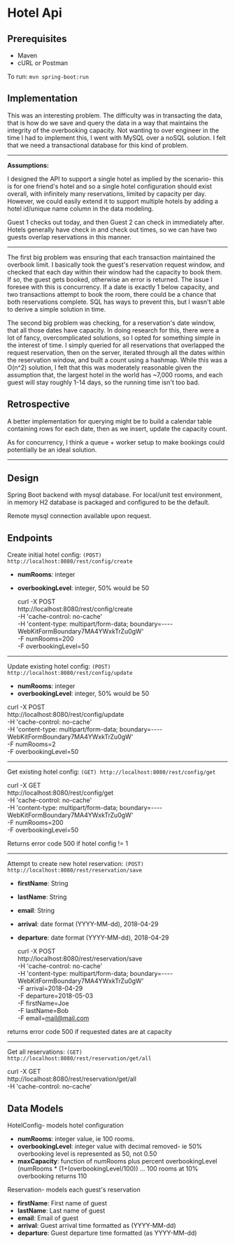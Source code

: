 # Hotel Api

## Prerequisites

* Maven
* cURL or Postman

To run:
`mvn spring-boot:run`

## Implementation

This was an interesting problem.  The difficulty was in transacting the data, that is how do we save and query the data in a way that maintains the integrity of the overbooking capacity.  Not wanting to over engineer in the time I had to implement this, I went with MySQL over a noSQL solution.  I felt that we need a transactional database for this kind of problem.
___
**Assumptions:**

I designed the API to support a single hotel as implied by the scenario- this is for one friend's hotel and so a single hotel configuration should exist overall, with infinitely many reservations, limited by capacity per day.  However, we could easily extend it to support multiple hotels by adding a hotel id/unique name column in the data modeling.

Guest 1 checks out today, and then Guest 2 can check in immediately after. Hotels generally have check in and check out times, so we can have two guests overlap reservations in this manner.

____

The first big problem was ensuring that each transaction maintained the overbook limit.  I basically took the guest's reservation request window, and checked that each day within their window had the capacity to book them. If so, the guest gets booked, otherwise an error is returned. The issue I foresee with this is concurrency.  If a date is exactly 1 below capacity, and two transactions attempt to book the room, there could be a chance that both reservations complete.  SQL has ways to prevent this, but I wasn't able to derive a simple solution in time.

The second big problem was checking, for a reservation's date window, that all those dates have capacity.  In doing research for this, there were a lot of fancy, overcomplicated solutions, so I opted for something simple in the interest of time.  I simply queried for all reservations that overlapped the request reservation, then on the server, iterated through all the dates within the reservation window, and built a count using a hashmap.  While this was a O(n^2) solution, I felt that this was moderately reasonable given the assumption that, the largest hotel in the world has ~7,000 rooms, and each guest will stay roughly 1-14 days, so the running time isn't too bad.


## Retrospective

A better implementation for querying might be to build a calendar table containing rows for each date, then as we insert, update the capacity count.

As for concurrency, I think a queue + worker setup to make bookings could potentially be an ideal solution.

---

## Design

Spring Boot backend with mysql database. For local/unit test environment, in memory H2 database is packaged and configured to be the default.

Remote mysql connection available upon request.

## Endpoints

Create initial hotel config:
`(POST) http://localhost:8080/rest/config/create`
* **numRooms**: integer
* **overbookingLevel**: integer, 50% would be 50

  curl -X POST \
  http://localhost:8080/rest/config/create \
  -H 'cache-control: no-cache' \
  -H 'content-type: multipart/form-data; boundary=----WebKitFormBoundary7MA4YWxkTrZu0gW' \
  -F numRooms=200 \
  -F overbookingLevel=50
___

Update existing hotel config:
`(POST) http://localhost:8080/rest/config/update`

* **numRooms**: integer
* **overbookingLevel**: integer, 50% would be 50

 curl -X POST \
  http://localhost:8080/rest/config/update \
  -H 'cache-control: no-cache' \
  -H 'content-type: multipart/form-data; boundary=----WebKitFormBoundary7MA4YWxkTrZu0gW' \
  -F numRooms=2 \
  -F overbookingLevel=50
___

Get existing hotel config:
`(GET) http://localhost:8080/rest/config/get`

curl -X GET \
  http://localhost:8080/rest/config/get \
  -H 'cache-control: no-cache' \
  -H 'content-type: multipart/form-data; boundary=----WebKitFormBoundary7MA4YWxkTrZu0gW' \
  -F numRooms=200 \
  -F overbookingLevel=50

Returns error code 500 if hotel config != 1
___


Attempt to create new hotel reservation:
`(POST) http://localhost:8080/rest/reservation/save`

* **firstName**: String
* **lastName**: String
* **email**: String
* **arrival**: date format (YYYY-MM-dd), 2018-04-29
* **departure**: date format (YYYY-MM-dd), 2018-04-29

  curl -X POST \
  http://localhost:8080/rest/reservation/save \
  -H 'cache-control: no-cache' \
  -H 'content-type: multipart/form-data; boundary=----WebKitFormBoundary7MA4YWxkTrZu0gW' \
  -F arrival=2018-04-29 \
  -F departure=2018-05-03 \
  -F firstName=Joe \
  -F lastName=Bob \
  -F email=mail@mail.com

returns error code 500 if requested dates are at capacity
___
Get all reservations:
`(GET) http://localhost:8080/rest/reservation/get/all`

  curl -X GET \
  http://localhost:8080/rest/reservation/get/all \
  -H 'cache-control: no-cache'


## Data Models

HotelConfig- models hotel configuration

* **numRooms**: integer value, ie 100 rooms.
* **overbookingLevel**: integer value with decimal removed- ie 50% overbooking level is represented as 50, not 0.50
* **maxCapacity**: function of numRooms plus percent overbookingLevel (numRooms * (1+(overbookingLevel/100)) ... 100 rooms at 10% overbooking returns 110

Reservation- models each guest's reservation

* **firstName**: First name of guest
* **lastName**: Last name of guest
* **email**: Email of guest
* **arrival**: Guest arrival time formatted as (YYYY-MM-dd)
* **departure**: Guest departure time formatted (as YYYY-MM-dd)


